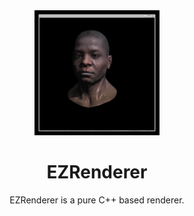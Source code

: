 <div align="center">
  <a href="https://github.com/H-Wenfeng/MyRenderer">
    <img src="https://github.com/H-Wenfeng/MyRenderer/blob/main/2023-06-19%2012-21-39%5B00_00_00--00_00_20%5D.gif" width="200" height="200" />
  </a>

  <h1>EZRenderer</h1>

  <p>
  EZRenderer is a pure C++ based renderer.
  </p>


<!-- ![img](https://github.com/H-Wenfeng/MyRenderer/blob/main/2023-06-19%2012-21-39%5B00_00_00--00_00_20%5D.gif) -->